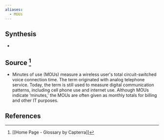 ```yaml
---
aliases:
  - MOUs
---
```

## Synthesis
- 
## Source [^1]
- Minutes of use (MOUs) measure a wireless user's total circuit-switched voice connection time. The term originated with analog telephone service. Today, the term is still used to measure digital communication patterns, including cell phone use and internet use. Although MOUs indicate ‘minutes,' the MOUs are often given as monthly totals for billing and other IT purposes.
## References

[^1]: [[Home Page - Glossary by Capterra]]
